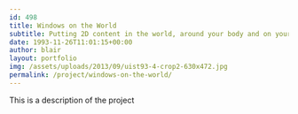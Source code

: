 ```yaml
---
id: 498
title: Windows on the World
subtitle: Putting 2D content in the world, around your body and on your HUD 
date: 1993-11-26T11:01:15+00:00
author: blair
layout: portfolio
img: /assets/uploads/2013/09/uist93-4-crop2-630x472.jpg
permalink: /project/windows-on-the-world/
---
```


This is a description of the project